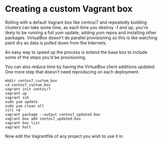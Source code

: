 # Creating a custom Vagrant box

Rolling with a default Vagrant box like centos/7 and repeatedly building
clusters can take some time, as each time you destroy -f and up, you're
likely to be running a full yum update, adding yum repos and installing
other packages.  VirtualBox doesn't do parallel provisioning so this is
like watching paint dry as data is pulled down from the Internets.

An easy way to speed up the process is extend the base box to include 
some of the steps you'd be provisioning.

You can also reduce time by having the VirtualBox client additions updated. 
One more step that doesn't need reproducing on each deployment.

```
mkdir centos7_custom_box
cd centos7_custom_box
vagrant init centos/7
vagrant up
vagrant ssh
sudo yum update
sudo yum clean all
ctrl +d
vagrant package --output centos7_updated.box
vagrant box add centos7_updated.box 
vagrant box list
vagrant halt
```

Now edit the Vagrantfile of any project you wish to use it in.
